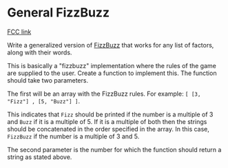 # General FizzBuzz

[FCC link](https://www.freecodecamp.org/learn/coding-interview-prep/rosetta-code/general-fizzbuzz)

Write a generalized version of [FizzBuzz](https://rosettacode.org/wiki/FizzBuzz)
that works for any list of factors, along with their words.

This is basically a "fizzbuzz" implementation where the rules of the game are
supplied to the user. Create a function to implement this. The function should
take two parameters.

The first will be an array with the FizzBuzz rules. For example:
`[ [3, "Fizz"] , [5, "Buzz"] ]`.

This indicates that `Fizz` should be printed if the number is a multiple of 3
and `Buzz` if it is a multiple of 5. If it is a multiple of both then the
strings should be concatenated in the order specified in the array. In this
case, `FizzBuzz` if the number is a multiple of 3 and 5.

The second parameter is the number for which the function should return a string
as stated above.
